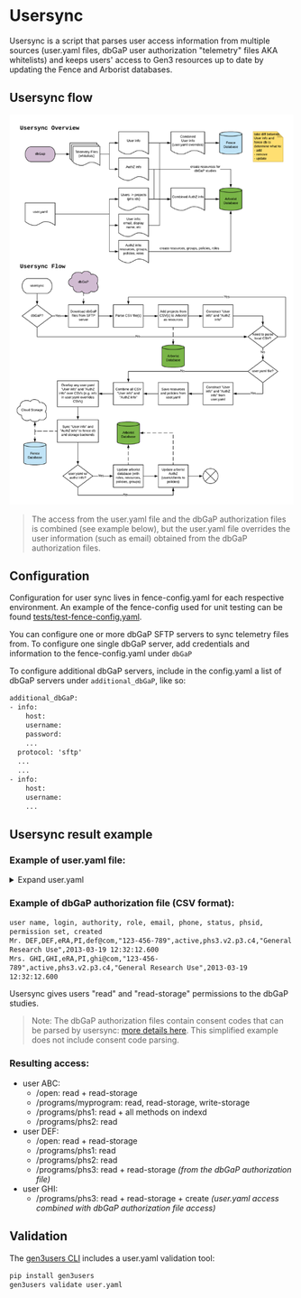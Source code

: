 # Usersync

Usersync is a script that parses user access information from multiple sources (user.yaml files, dbGaP user authorization "telemetry" files AKA whitelists) and keeps users' access to Gen3 resources up to date by updating the Fence and Arborist databases.



## Usersync flow

![Usersync Flow](images/usersync.png)

> The access from the user.yaml file and the dbGaP authorization files is combined (see example below), but the user.yaml file overrides the user information (such as email) obtained from the dbGaP authorization files.

## Configuration

Configuration for user sync lives in fence-config.yaml for each respective environment. An example of the fence-config used for unit testing can be found [tests/test-fence-config.yaml](tests/test-fence-config.yaml).

You can configure one or more dbGaP SFTP servers to sync telemetry files from. To configure one single dbGaP server, add credentials and information to the fence-config.yaml under `dbGaP`

To configure additional dbGaP servers, include in the config.yaml a list of dbGaP servers under `additional_dbGaP`, like so:

```
additional_dbGaP:
- info:
    host:
    username:
    password:
    ...
  protocol: 'sftp'
  ...
  ...
- info:
    host:
    username:
    ...
```

## Usersync result example

### Example of user.yaml file:

<details>
    <summary>Expand user.yaml</summary>

```
# authz information follows the attribute-based access control (ABAC) model
authz:
  resources:
    - name: programs
      subresources:
        - name: myprogram
        - name: phs1
        - name: phs2
        - name: phs3
    - name: 'open'

  policies:
    - id: 'open_data_reader'
      description: 'Read access to open data'
      role_ids:
        - 'reader'
        - 'storage_reader'
      resource_paths: ['/open']
    - id: phs1_phs2_reader
      description: "Read access to ph1 and ph2"
      role_ids:
        - reader
      resource_paths:
        - /programs/phs1
        - /programs/phs2
    - id: phs3_creator
      description: "Create access to ph3"
      role_ids:
        - creator
      resource_paths:
        - /programs/phs3
    - id: phs1_admin
      description: "Admin access to ph1 indexd records"
      role_ids:
        - indexd_record_admin
      resource_paths:
        - /programs/phs1

  roles:
    - id: reader
      description: ""
      permissions:
        - id: reader
          action:
            method: read
            service: "*"
    - id: storage_reader
      description: ""
      permissions:
        - id: storage_reader
          action:
            method: read-storage
            service: "*"
    - id: creator
      description: ""
      permissions:
        - id: creator
          action:
            method: create
            service: "*"
    - id: indexd_record_admin
      description: ""
      permissions:
        - id: indexd_record_admin
          action:
            method: "*"
            service: indexd

  # policies automatically given to anyone, even if they are not authenticated
  anonymous_policies:
    - open_data_reader

  # policies automatically given to authenticated users (in addition to their other policies)
  all_users_policies: []

  groups:
    - name: phs1_phs2_readers
      policies:
        - phs1_phs2_reader
      users:
        - ABC
        - DEF

# OIDC clients
clients:
  client1:
    policies:
      - open_data_reader

users:
  ABC:
    # "admin" gives create/update/delete access to programs and projects in Sheepdog
    admin: true
    policies:
      - phs1_admin
    # "projects" is the deprecated way of providing access. We should now use "policies"
    projects:
      - auth_id: myprogram
        privilege:
          - read
          - read-storage
          - write-storage
  GHI:
    admin: false
    policies:
      - phs3_creator
```
</details>

### Example of dbGaP authorization file (CSV format):

```
user name, login, authority, role, email, phone, status, phsid, permission set, created
Mr. DEF,DEF,eRA,PI,def@com,"123-456-789",active,phs3.v2.p3.c4,"General Research Use",2013-03-19 12:32:12.600
Mrs. GHI,GHI,eRA,PI,ghi@com,"123-456-789",active,phs3.v2.p3.c4,"General Research Use",2013-03-19 12:32:12.600
```

Usersync gives users "read" and "read-storage" permissions to the dbGaP studies.

> Note: The dbGaP authorization files contain consent codes that can be parsed by usersync: [more details here](dbgap_info.md). This simplified example does not include consent code parsing.

### Resulting access:

- user ABC:
  - /open: read + read-storage
  - /programs/myprogram: read, read-storage, write-storage
  - /programs/phs1: read + all methods on indexd
  - /programs/phs2: read
- user DEF:
  - /open: read + read-storage
  - /programs/phs1: read
  - /programs/phs2: read
  - /programs/phs3: read + read-storage _(from the dbGaP authorization file)_
- user GHI:
  - /programs/phs3: read + read-storage + create _(user.yaml access combined with dbGaP authorization file access)_

## Validation

The [gen3users CLI](https://github.com/uc-cdis/gen3users) includes a user.yaml validation tool:
```
pip install gen3users
gen3users validate user.yaml
```

